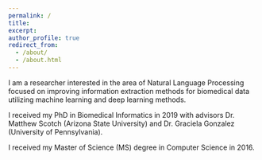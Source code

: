 ```yaml
---
permalink: /
title:
excerpt:
author_profile: true
redirect_from: 
  - /about/
  - /about.html
---
```


I am a researcher interested in the area of Natural Language Processing focused on improving information extraction methods for biomedical data utilizing machine learning and deep learning methods. 

I received my PhD in Biomedical Informatics in 2019 with advisors Dr. Matthew Scotch (Arizona State University) and Dr. Graciela Gonzalez (University of Pennsylvania). 

I received my Master of Science (MS) degree in Computer Science in 2016.

<!-- This is the front page of a website that is powered by the [academicpages template](https://github.com/academicpages/academicpages.github.io) and hosted on GitHub pages. [GitHub pages](https://pages.github.com) is a free service in which websites are built and hosted from code and data stored in a GitHub repository, automatically updating when a new commit is made to the respository. This template was forked from the [Minimal Mistakes Jekyll Theme](https://mmistakes.github.io/minimal-mistakes/) created by Michael Rose, and then extended to support the kinds of content that academics have: publications, talks, teaching, a portfolio, blog posts, and a dynamically-generated CV. You can fork [this repository](https://github.com/academicpages/academicpages.github.io) right now, modify the configuration and markdown files, add your own PDFs and other content, and have your own site for free, with no ads! An older version of this template powers my own personal website at [stuartgeiger.com](http://stuartgeiger.com), which uses [this Github repository](https://github.com/staeiou/staeiou.github.io). -->
